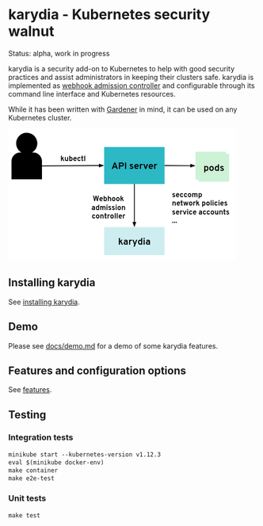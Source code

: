 # karydia - Kubernetes security walnut

Status: alpha, work in progress

karydia is a security add-on to Kubernetes to help with good security practices
and assist administrators in keeping their clusters safe. karydia is implemented as
[webhook admission
controller](https://kubernetes.io/docs/reference/access-authn-authz/extensible-admission-controllers/)
and configurable through its command line interface and Kubernetes resources.

While it has been written with [Gardener](https://gardener.cloud/) in mind, it
can be used on any Kubernetes cluster.

![](docs/images/karydia-architecture.png)

## Installing karydia

See [installing karydia](docs/install.md).

## Demo

Please see [docs/demo.md](docs/demo.md) for a demo of some karydia features.

## Features and configuration options

See [features](docs/features.md).

## Testing

### Integration tests

```
minikube start --kubernetes-version v1.12.3
eval $(minikube docker-env)
make container
make e2e-test
```

### Unit tests

```
make test
```
